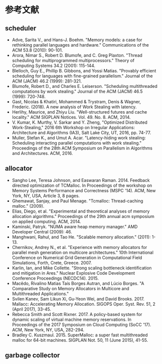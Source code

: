 # 参考文献

## scheduler

- Adve, Sarita V., and Hans-J. Boehm. "Memory models: a case for rethinking parallel languages and hardware." Communications of the ACM 53.8 (2010): 90-101.
- Arora, Nimar S., Robert D. Blumofe, and C. Greg Plaxton. "Thread scheduling for multiprogrammed multiprocessors." Theory of Computing Systems 34.2 (2001): 115-144.
- Blelloch, Guy E., Phillip B. Gibbons, and Yossi Matias. "Provably efficient scheduling for languages with fine-grained parallelism." Journal of the ACM (JACM) 46.2 (1999): 281-321.
- Blumofe, Robert D., and Charles E. Leiserson. "Scheduling multithreaded computations by work stealing." Journal of the ACM (JACM) 46.5 (1999): 720-748.
- Gast, Nicolas & Khatiri, Mohammed & Trystram, Denis & Wagner, Frederic. (2018). A new analysis of Work Stealing with latency. 
- Herlihy, Maurice, and Zhiyu Liu. "Well-structured futures and cache locality." ACM SIGPLAN Notices. Vol. 49. No. 8. ACM, 2014.
- V. Kumar, K. Murthy, V. Sarkar and Y. Zheng, "Optimized Distributed Work-Stealing," 2016 6th Workshop on Irregular Applications: Architecture and Algorithms (IA3), Salt Lake City, UT, 2016, pp. 74-77.
- Muller, Stefan K., and Umut A. Acar. "Latency-hiding work stealing: Scheduling interacting parallel computations with work stealing." Proceedings of the 28th ACM Symposium on Parallelism in Algorithms and Architectures. ACM, 2016.

## allocator

- Sangho Lee, Teresa Johnson, and Easwaran Raman. 2014. Feedback directed optimization of TCMalloc. In Proceedings of the workshop on Memory Systems Performance and Correctness (MSPC '14). ACM, New York, NY, USA, Article 3, 8 pages.
- Ghemawat, Sanjay, and Paul Menage. "Tcmalloc: Thread-caching malloc." (2009).
- Elias, Diego, et al. "Experimental and theoretical analyses of memory allocation algorithms." Proceedings of the 29th annual acm symposium on applied computing. ACM, 2014.
- Kaminski, Patryk. "NUMA aware heap memory manager." AMD Developer Central (2009): 46.
- Manghwani, Rahul, and Tao He. "Scalable memory allocation." (2011): 1-13.
- Chernikov, Andrey N., et al. "Experience with memory allocators for parallel mesh generation on multicore architectures." 10th International Conference on Numerical Grid Generation in Computational Field Simulations, Forth, Crete, Greece. 2007.
- Karlin, Ian, and Mike Collette. "Strong scaling bottleneck identification and mitigation in Ares." Nuclear Explosive Code Development Conference Proceedings (NECDC14). 2015.
- Macêdo, Rivalino Matias Taís Borges Autran, and Lúcio Borges. "A Comparative Study on Memory Allocators in Multicore and Multithreaded Applications."
- Svilen Kanev, Sam Likun Xi, Gu-Yeon Wei, and David Brooks. 2017. Mallacc: Accelerating Memory Allocation. SIGOPS Oper. Syst. Rev. 51, 2 (April 2017), 33-45.
- Rebecca Smith and Scott Rixner. 2017. A policy-based system for dynamic scaling of virtual machine memory reservations. In Proceedings of the 2017 Symposium on Cloud Computing (SoCC '17). ACM, New York, NY, USA, 282-294.
- Bradley C. Kuszmaul. 2015. SuperMalloc: a super fast multithreaded malloc for 64-bit machines. SIGPLAN Not. 50, 11 (June 2015), 41-55.

## garbage collector